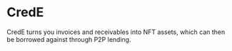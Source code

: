 # CredE
CredE turns you invoices and receivables into NFT assets, which can then be borrowed against through P2P lending. 
